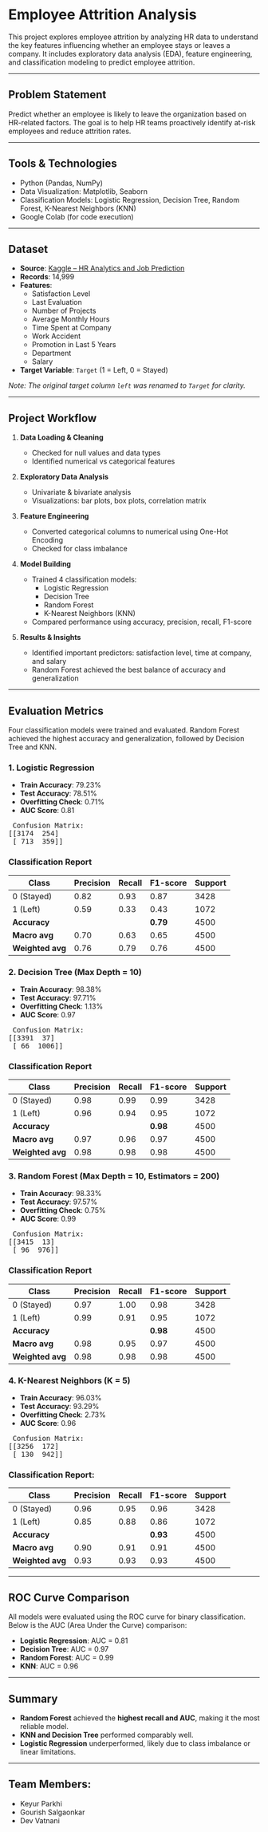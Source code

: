 # Employee Attrition Analysis

This project explores employee attrition by analyzing HR data to understand the key features influencing whether an employee stays or leaves a company. It includes exploratory data analysis (EDA), feature engineering, and classification modeling to predict employee attrition.

---

## Problem Statement

Predict whether an employee is likely to leave the organization based on HR-related factors. The goal is to help HR teams proactively identify at-risk employees and reduce attrition rates.

---

## Tools & Technologies

- Python (Pandas, NumPy)
- Data Visualization: Matplotlib, Seaborn
- Classification Models: Logistic Regression, Decision Tree, Random Forest, K-Nearest Neighbors (KNN)
- Google Colab (for code execution)

---

## Dataset

- **Source**: [Kaggle – HR Analytics and Job Prediction](https://www.kaggle.com/datasets/mfaisalqureshi/hr-analytics-and-job-prediction)
- **Records**: 14,999
- **Features**:
  - Satisfaction Level
  - Last Evaluation
  - Number of Projects
  - Average Monthly Hours
  - Time Spent at Company
  - Work Accident
  - Promotion in Last 5 Years
  - Department
  - Salary
- **Target Variable**: `Target` (1 = Left, 0 = Stayed)

*Note: The original target column `left` was renamed to `Target` for clarity.*

---

## Project Workflow

1. **Data Loading & Cleaning**
   - Checked for null values and data types
   - Identified numerical vs categorical features

2. **Exploratory Data Analysis**
   - Univariate & bivariate analysis
   - Visualizations: bar plots, box plots, correlation matrix

3. **Feature Engineering**
   - Converted categorical columns to numerical using One-Hot Encoding
   - Checked for class imbalance

4. **Model Building**
   - Trained 4 classification models:
     - Logistic Regression
     - Decision Tree
     - Random Forest
     - K-Nearest Neighbors (KNN)
   - Compared performance using accuracy, precision, recall, F1-score

5. **Results & Insights**
   - Identified important predictors: satisfaction level, time at company, and salary
   - Random Forest achieved the best balance of accuracy and generalization

---

## Evaluation Metrics
Four classification models were trained and evaluated. Random Forest achieved the highest accuracy and generalization, followed by Decision Tree and KNN.

### 1. Logistic Regression
- **Train Accuracy**: 79.23%
- **Test Accuracy**: 78.51%
- **Overfitting Check**: 0.71%
- **AUC Score**: 0.81
<pre> Confusion Matrix:
[[3174  254]
 [ 713  359]] </pre>


### Classification Report
| Class       | Precision | Recall | F1-score | Support |
|-------------|-----------|--------|----------|---------|
| 0 (Stayed)  | 0.82      | 0.93   | 0.87     | 3428    |
| 1 (Left)    | 0.59      | 0.33   | 0.43     | 1072    |
| **Accuracy**|           |        | **0.79** | 4500    |
| **Macro avg** | 0.70    | 0.63   | 0.65     | 4500    |
| **Weighted avg** | 0.76 | 0.79   | 0.76     | 4500    |

### 2. Decision Tree (Max Depth = 10)
- **Train Accuracy**: 98.38%
- **Test Accuracy**: 97.71%
- **Overfitting Check**: 1.13%
- **AUC Score**: 0.97
<pre> Confusion Matrix:
[[3391  37]
 [ 66  1006]] </pre>
### Classification Report
| Class            | Precision | Recall | F1-score | Support |
|------------------|-----------|--------|----------|---------|
| 0 (Stayed)       | 0.98      | 0.99   | 0.99     | 3428    |
| 1 (Left)         | 0.96      | 0.94   | 0.95     | 1072    |
| **Accuracy**     |           |        | **0.98** | 4500    |
| **Macro avg**    | 0.97      | 0.96   | 0.97     | 4500    |
| **Weighted avg** | 0.98      | 0.98   | 0.98     | 4500    |


### 3. Random Forest (Max Depth = 10, Estimators = 200)
- **Train Accuracy**: 98.33%
- **Test Accuracy**: 97.57%
- **Overfitting Check**: 0.75%
- **AUC Score**: 0.99 
<pre> Confusion Matrix:
[[3415  13]
 [ 96  976]] </pre>

### Classification Report
| Class            | Precision | Recall | F1-score | Support |
|------------------|-----------|--------|----------|---------|
| 0 (Stayed)       | 0.97      | 1.00   | 0.98     | 3428    |
| 1 (Left)         | 0.99      | 0.91   | 0.95     | 1072    |
| **Accuracy**     |           |        | **0.98** | 4500    |
| **Macro avg**    | 0.98      | 0.95   | 0.97     | 4500    |
| **Weighted avg** | 0.98      | 0.98   | 0.98     | 4500    |


### 4. K-Nearest Neighbors (K = 5)
- **Train Accuracy**: 96.03%
- **Test Accuracy**: 93.29%
- **Overfitting Check**: 2.73%
- **AUC Score**: 0.96
<pre> Confusion Matrix:
[[3256  172]
 [ 130  942]] </pre>

### Classification Report:
| Class            | Precision | Recall | F1-score | Support |
|------------------|-----------|--------|----------|---------|
| 0 (Stayed)       | 0.96      | 0.95   | 0.96     | 3428    |
| 1 (Left)         | 0.85      | 0.88   | 0.86     | 1072    |
| **Accuracy**     |           |        | **0.93** | 4500    |
| **Macro avg**    | 0.90      | 0.91   | 0.91     | 4500    |
| **Weighted avg** | 0.93      | 0.93   | 0.93     | 4500    |

---

## ROC Curve Comparison

All models were evaluated using the ROC curve for binary classification. Below is the AUC (Area Under the Curve) comparison:

- **Logistic Regression**: AUC = 0.81  
- **Decision Tree**: AUC = 0.97  
- **Random Forest**: AUC = 0.99 
- **KNN**: AUC = 0.96

---

## Summary

- **Random Forest** achieved the **highest recall and AUC**, making it the most reliable model.
- **KNN and Decision Tree** performed comparably well.
- **Logistic Regression** underperformed, likely due to class imbalance or linear limitations.

---

## Team Members:

- Keyur Parkhi  
- Gourish Salgaonkar  
- Dev Vatnani  


